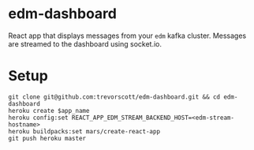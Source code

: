 # edm-dashboard

React app that displays messages from your `edm` kafka cluster. Messages are streamed to the dashboard using socket.io.

# Setup

```
git clone git@github.com:trevorscott/edm-dashboard.git && cd edm-dashboard
heroku create $app_name
heroku config:set REACT_APP_EDM_STREAM_BACKEND_HOST=<edm-stream-hostname>
heroku buildpacks:set mars/create-react-app
git push heroku master
```
